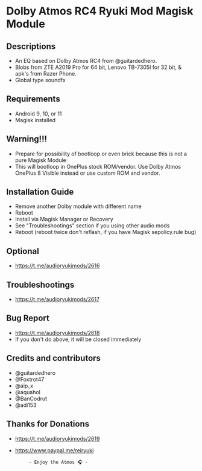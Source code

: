 # Dolby Atmos RC4 Ryuki Mod Magisk Module

## Descriptions
- An EQ based on Dolby Atmos RC4 from @guitardedhero.
- Blobs from ZTE A2019 Pro for 64 bit, Lenovo TB-7305I for 32 bit, & apk's from Razer Phone.
- Global type soundfx

## Requirements
- Android 9, 10, or 11
- Magisk installed

## Warning!!!
- Prepare for possibility of bootloop or even brick because this is not a pure Magisk Module
- This will bootloop in OnePlus stock ROM/vendor. Use Dolby Atmos OnePlus 8 Visible instead or use custom ROM and vendor.

## Installation Guide
- Remove another Dolby module with different name
- Reboot
- Install via Magisk Manager or Recovery
- See "Troubleshootings" section if you using other audio mods
- Reboot (reboot twice don't reflash, if you have Magisk sepolicy.rule bug)

## Optional
- https://t.me/audioryukimods/2616

## Troubleshootings
- https://t.me/audioryukimods/2617

## Bug Report
- https://t.me/audioryukimods/2618
- If you don't do above, it will be closed immediately

## Credits and contributors
- @guitardedhero
- @Foxtrot47
- @aip_x
- @aquahol
- @BanCodrut
- @adi153

## Thanks for Donations
- https://t.me/audioryukimods/2619
- https://www.paypal.me/reiryuki


           - Enjoy the Atmos 🎧 -
